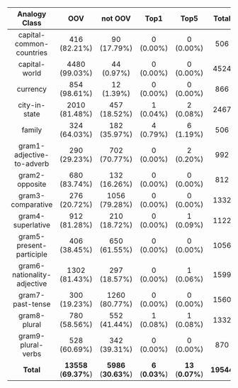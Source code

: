 |        Analogy Class        |          OOV           |        not OOV        |        Top1       |        Top5        |   Total   |
|:---------------------------:|:----------------------:|:---------------------:|:-----------------:|:------------------:|:---------:|
|   capital-common-countries  |      416 (82.21%)      |      90 (17.79%)      |     0 (0.00%)     |     0 (0.00%)      |    506    |
|        capital-world        |     4480 (99.03%)      |       44 (0.97%)      |     0 (0.00%)     |     0 (0.00%)      |    4524   |
|           currency          |      854 (98.61%)      |       12 (1.39%)      |     0 (0.00%)     |     0 (0.00%)      |    866    |
|        city-in-state        |     2010 (81.48%)      |      457 (18.52%)     |     1 (0.04%)     |     2 (0.08%)      |    2467   |
|            family           |      324 (64.03%)      |      182 (35.97%)     |     4 (0.79%)     |     6 (1.19%)      |    506    |
|  gram1-adjective-to-adverb  |      290 (29.23%)      |      702 (70.77%)     |     0 (0.00%)     |     2 (0.20%)      |    992    |
|        gram2-opposite       |      680 (83.74%)      |      132 (16.26%)     |     0 (0.00%)     |     0 (0.00%)      |    812    |
|      gram3-comparative      |      276 (20.72%)      |     1056 (79.28%)     |     0 (0.00%)     |     0 (0.00%)      |    1332   |
|      gram4-superlative      |      912 (81.28%)      |      210 (18.72%)     |     0 (0.00%)     |     1 (0.09%)      |    1122   |
|   gram5-present-participle  |      406 (38.45%)      |      650 (61.55%)     |     0 (0.00%)     |     0 (0.00%)      |    1056   |
| gram6-nationality-adjective |     1302 (81.43%)      |      297 (18.57%)     |     0 (0.00%)     |     1 (0.06%)      |    1599   |
|       gram7-past-tense      |      300 (19.23%)      |     1260 (80.77%)     |     0 (0.00%)     |     0 (0.00%)      |    1560   |
|         gram8-plural        |      780 (58.56%)      |      552 (41.44%)     |     1 (0.08%)     |     1 (0.08%)      |    1332   |
|      gram9-plural-verbs     |      528 (60.69%)      |      342 (39.31%)     |     0 (0.00%)     |     0 (0.00%)      |    870    |
|          **Total**          | **13558** (**69.37%**) | **5986** (**30.63%**) | **6** (**0.03%**) | **13** (**0.07%**) | **19544** |